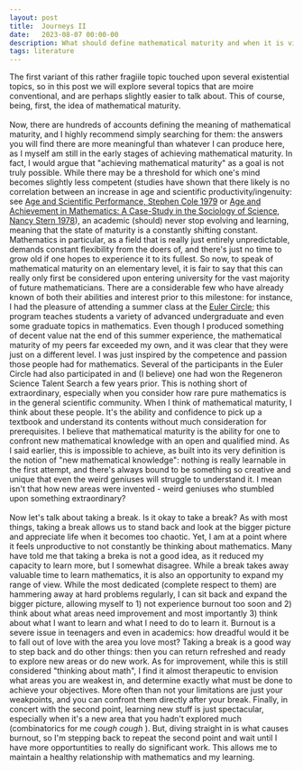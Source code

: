 ```yaml
---
layout: post
title:  Journeys II
date:   2023-08-07 00:00-00
description: What should define mathematical maturity and when it is viable to take a break?
tags: literature
---
```


The first variant of this rather fragiile topic touched upon several existential topics, so in this post we will explore several topics that are moire conventional, and are perhaps slightly easier to talk about. This of course, being, first, the idea of mathematical maturity. 
<br>
<br>
Now, there are hundreds of accounts defining the meaning of mathematical maturity, and I highly recommend simply searching for them: the answers you will find there are more meaningful than whatever I can produce here, as I myself am still in the early stages of achieving mathematical maturity. In fact, I would argue that "achieving mathematical maturity" as a goal is not truly possible. While there may be a threshold for which one's mind becomes slightly less competent (studies have shown that there likely is no correlation between an increase in age and scientific productivity/ingenuity: see <a href="https://www.jstor.org/stable/2778031">Age and Scientific Performance, Stephen Cole 1979</a> or <a href="https://www.jstor.org/stable/2778031">Age and Achievement in Mathematics: A Case-Study in the Sociology of Science, Nancy Stern 1978</a>), an academic (should) never stop evolving and learning, meaning that the state of maturity is a constantly shifting constant. Mathematics in particular, as a field that is really just entirely unpredictable, demands constant flexibility from the doers of, and there's just no time to grow old if one hopes to experience it to its fullest. So now, to speak of mathematical maturity on an elementary level, it is fair to say that this can really only first be considered upon entering university for the vast majority of future mathematicians. There are a considerable few who have already known of both their abilities and interest prior to this milestone: for instance, I had the pleasure of attending a summer class at the <a href="https://eulercircle.com/">Euler Circle</a>; this program teaches students a variety of advanced undergraduate and even some graduate topics in mathematics. Even though I produced something of decent value nat the end of this summer experience, the mathematical maturity of my peers far exceeded my own, and it was clear that they were just on a different level. I was just inspired by the competence and passion those people had for mathematics. Several of the participants in the Euler Circle had also participated in and (I believe) one had won the Regeneron Science Talent Search a few years prior. This is nothing short of extraordinary, especially when you consider how rare pure mathematics is in the general scientific community. When I think of mathematical maturity, I think about these people. It's the ability and confidence to pick up a textbook and understand its contents without much consideration for prerequisites. I believe that mathematical maturity is the ability for one to confront new mathematical knowledge with an open and qualified mind. As I said earlier, this is impossible to achieve, as built into its very definition is the notion of "new mathematical knowledge": nothing is really learnable in the first attempt, and there's always bound to be something so creative and unique that even the weird geniuses will struggle to understand it. I mean isn't that how new areas were invented - weird geniuses who stumbled upon something extraordinary? 
<br>
<br>
Now let's talk about taking a break. Is it okay to take a break? As with most things, taking a break allows us to stand back and look at the bigger picture and appreciate life when it becomes too chaotic. Yet, I am at a point where it feels unproductive to not constantly be thinking about mathematics. Many have told me that taking a breka is not a good idea, as it reduced my capacity to learn more, but I somewhat disagree. While a break takes away valuable time to learn mathematics, it is also an opportunity to expand my range of view. While the most dedicated (complete respect to them) are hammering away at hard problems regularly, I can sit back and expand the bigger picture, allowing myself to 1) not experience burnout too soon and 2) think about what areas need improvement and most importantly 3) think about what I want to learn and what I need to do to learn it. Burnout is a severe issue in teenagers and even in academics: how dreadful would it be to fall out of love with the area you love most? Taking a break is a good way to step back and do other things: then you can return refreshed and ready to explore new areas or do new work. As for improvement, while this is still considered "thinking about math", I find it almost therapeutic to envision what areas you are weakest in, and determine exactly what must be done to achieve your objectives. More often than not your limitations are just your weakpoints, and you can confront them directly after your break. Finally, in concert with the second point, learning new stuff is just spectacular, especially when it's a new area that you hadn't explored much (combinatorics for me <i> cough cough </i>). But, diving straight in is what causes burnout, so I'm stepping back to repeat the second point and wait until I have more opportuntities to really do significant work. This allows me to maintain a healthy relationship with mathematics and my learning. 